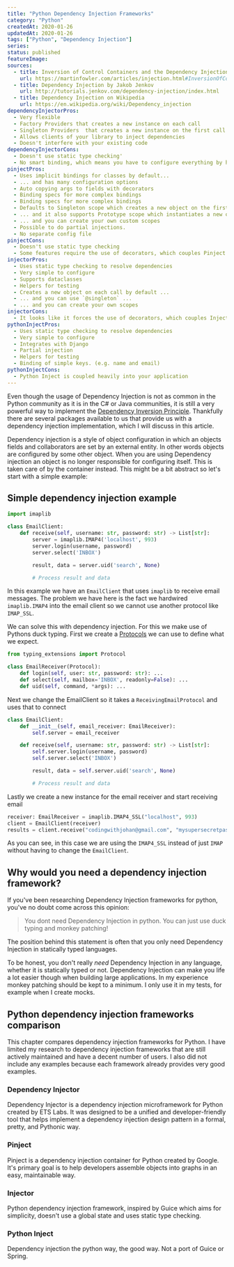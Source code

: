 ```yaml
---
title: "Python Dependency Injection Frameworks"
category: "Python"
createdAt: 2020-01-26
updatedAt: 2020-01-26
tags: ["Python", "Dependency Injection"]
series:
status: published
featureImage:
sources:
  - title: Inversion of Control Containers and the Dependency Injection pattern by Martin Fowler
    url: https://martinfowler.com/articles/injection.html#InversionOfControl
  - title: Dependency Injection by Jakob Jenkov
    url: http://tutorials.jenkov.com/dependency-injection/index.html
  - title: Dependency Injection on Wikipedia
    url: https://en.wikipedia.org/wiki/Dependency_injection
dependencyInjectorPros:
  - Very flexible
  - Factory Providers that creates a new instance on each call
  - Singleton Providers  that creates a new instance on the first call and returns that same instance every next call
  - Allows clients of your library to inject dependencies
  - Doesn't interfere with your existing code
dependencyInjectorCons:
  - Doesn't use static type checking'
  - No smart binding, which means you have to configure everything by hand
pinjectPros:
  - Uses implicit bindings for classes by default...
  - ... and has many configuration options
  - Auto copying args to fields with decorators
  - Binding specs for more complex bindings
  - Binding specs for more complex bindings
  - Defaults to Singleton scope which creates a new object on the first call and reuses it after that ...
  - ... and it also supports Prototype scope which instantiates a new object on each call ...
  - ... and you can create your own custom scopes
  - Possible to do partial injections.
  - No separate config file
pinjectCons:
  - Doesn't use static type checking
  - Some features require the use of decorators, which couples Pinject to your application
injectorPros:
  - Uses static type checking to resolve dependencies
  - Very simple to configure
  - Supports dataclasses
  - Helpers for testing
  - Creates a new object on each call by default ...
  - ... and you can use `@singleton` ...
  - ... and you can create your own scopes
injectorCons:
  - It looks like it forces the use of decorators, which couples Injector heavily to your application
pythonInjectPros:
  - Uses static type checking to resolve dependencies
  - Very simple to configure
  - Integrates with Django
  - Partial injection
  - Helpers for testing
  - Binding of simple keys. (e.g. name and email)
pythonInjectCons:
  - Python Inject is coupled heavily into your application
---
```


Even though the usage of Dependency Injection is not as common in the Python community as it is in the C# or Java communities,
it is still a very powerful way to implement the [Dependency Inversion Principle](/blog/solid-python-dependency-inversion-principle).
Thankfully there are several packages available to us that provide us with a dependency injection implementation,
which I will discuss in this article.

<!--more-->

Dependency injection is a style of object configuration in which an objects fields and collaborators are set by an external entity.
In other words objects are configured by some other object.
When you are using Dependency injection an object is no longer responsible for configuring itself.
This is taken care of by the container instead. This might be a bit abstract so let's start with a simple example:

## Simple dependency injection example

```python
import imaplib

class EmailClient:
    def receive(self, username: str, password: str) -> List[str]:
        server = imaplib.IMAP4('localhost', 993)
        server.login(username, password)
        server.select('INBOX')

        result, data = server.uid('search', None)

        # Process result and data
```

In this example we have an `EmailClient` that uses `imaplib` to receive email messages.
The problem we have here is the fact we hardwired `imaplib.IMAP4` into the email client
so we cannot use another protocol like `IMAP_SSL`.

We can solve this with dependency injection. For this we make use of Pythons duck typing.
First we create a [Protocols](https://mypy.readthedocs.io/en/stable/protocols.html#simple-user-defined-protocols)
we can use to define what we expect.

```python
from typing_extensions import Protocol

class EmailReceiver(Protocol):
    def login(self, user: str, password: str): ...
    def select(self, mailbox='INBOX', readonly=False): ...
    def uid(self, command, *args): ...
```

Next we change the EmailClient so it takes a `ReceivingEmailProtocol` and uses that to connect

```python
class EmailClient:
    def __init__(self, email_receiver: EmailReceiver):
        self.server = email_receiver

    def receive(self, username: str, password: str) -> List[str]:
        self.server.login(username, password)
        self.server.select('INBOX')

        result, data = self.server.uid('search', None)

        # Process result and data
```

Lastly we create a new instance for the email receiver and start receiving email

```python
receiver: EmailReceiver = imaplib.IMAP4_SSL("localhost", 993)
client = EmailClient(receiver)
results = client.receive("codingwithjohan@gmail.com", "mysupersecretpasswd")
```

As you can see, in this case we are using the `IMAP4_SSL` instead of just `IMAP`
without having to change the `EmailClient`.

## Why would you need a dependency injection framework?

If you've been researching Dependency Injection frameworks for python, you've no doubt come across this opinion:

> You dont need Dependency Injection in python. You can just use duck typing and monkey patching!

The position behind this statement is often that you only need Dependency Injection in statically typed languages.

To be honest, you don't really _need_ Dependency Injection in any language, whether it is statically typed or not.
Dependency Injection can make you life a lot easier though when building large applications.
In my experience monkey patching should be kept to a minimum. I only use it in my tests, for example when I create mocks.

## Python dependency injection frameworks comparison

This chapter compares dependency injection frameworks for Python.
I have limited my research to dependency injection frameworks that are still actively maintained and have a decent number of users.
I also did not include any examples because each framework already provides very good examples.

### Dependency Injector

Dependency Injector is a dependency injection microframework for Python created by ETS Labs.
It was designed to be a unified and developer-friendly tool that helps implement
a dependency injection design pattern in a formal, pretty, and Pythonic way.

<pro-con-list :pros="dependencyInjectorPros" :cons="dependencyInjectorCons" title=""></pro-con-list>

### Pinject

Pinject is a dependency injection container for Python created by Google.
It's primary goal is to help developers assemble objects into graphs in an easy, maintainable way.

<pro-con-list :pros="pinjectPros" :cons="pinjectCons" title=""></pro-con-list>

### Injector

Python dependency injection framework, inspired by Guice which aims for simplicity, doesn't use a global state and uses static type checking.

<pro-con-list :pros="injectorPros" :cons="injectorCons" title=""></pro-con-list>

### Python Inject

Dependency injection the python way, the good way. Not a port of Guice or Spring.

<pro-con-list :pros="pythonInjectPros" :cons="pythonInjectCons" title=""></pro-con-list>
